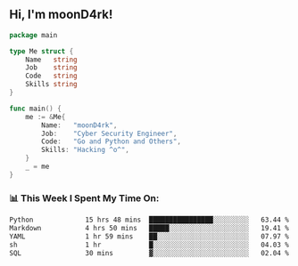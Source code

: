 <h2> Hi, I'm moonD4rk!</h2>

```go
package main

type Me struct {
	Name   string
	Job    string
	Code   string
	Skills string
}

func main() {
	me := &Me{
		Name:   "moonD4rk",
		Job:    "Cyber Security Engineer",
		Code:   "Go and Python and Others",
		Skills: "Hacking ^o^",
	}
	_ = me
}
```

<h3>📊 This Week I Spent My Time On:</h3>
<!-- <img align='right' src="https://github-readme-stats.vercel.app/api?username=moond4rk&show_icons=true&theme=radical", width="300" height="150"> -->

<!--START_SECTION:waka-->

```txt
Python             15 hrs 48 mins  ████████████████░░░░░░░░░   63.44 %
Markdown           4 hrs 50 mins   █████░░░░░░░░░░░░░░░░░░░░   19.41 %
YAML               1 hr 59 mins    ██░░░░░░░░░░░░░░░░░░░░░░░   07.97 %
sh                 1 hr            █░░░░░░░░░░░░░░░░░░░░░░░░   04.03 %
SQL                30 mins         ▓░░░░░░░░░░░░░░░░░░░░░░░░   02.04 %
```

<!--END_SECTION:waka-->

